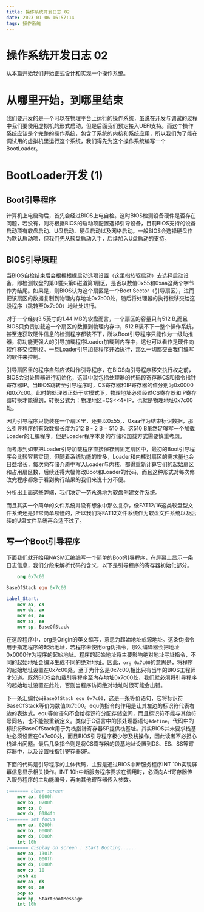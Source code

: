 ```yaml
---
title: 操作系统开发日志 02
date: 2023-01-06 16:57:14
tags: 操作系统
---
```


# 操作系统开发日志 02

从本篇开始我们开始正式设计和实现一个操作系统。

# 从哪里开始，到哪里结束

我们要开发的是一个可以在物理平台上运行的操作系统，虽说在开发与调试的过程中我们要使用虚拟机的形式启动，但是后面我们预定接入UEFI支持。而这个操作系统应该是个完整的操作系统，包含了系统的内核和系统应用，所以我们为了能在调试用的虚拟机里运行这个系统，我们得先为这个操作系统编写一个BootLoader。

# BootLoader开发 (1)

## Boot引导程序

计算机上电启动后，首先会经过BIOS上电自检。这时BIOS检测设备硬件是否存在问题，若没有，则将根据BIOS的启动项配置选择引导设备，目前BIOS支持的设备启动项有软盘启动、U盘启动、硬盘启动以及网络启动。一般BIOS会选择硬盘作为默认启动项，但我们先从软盘启动入手，后续加入U盘启动的支持。
## BIOS引导原理

当BIOS自检结束后会根据根据启动选项设置（这里指软驱启动）去选择启动设备，即检测软盘的第0磁头第0磁道第1扇区，是否以数值0x55和0xaa这两个字节作为结尾。如果是，则BIOS认为这个扇区是一个Boot Sector（引导扇区），进而把该扇区的数据复制到物理内存地址0x7c00处，随后将处理器的执行权移交给这段程序（跳转至0x7c00）地址处进行。

对于一个经典3.5英寸的1.44 MB的软盘而言，一个扇区的容量只有512 B,而且BIOS只负责加载这一个扇区的数据到物理内存中，512 B装不下一整个操作系统，甚至连获取硬件信息的检测程序都装不下，所以Boot引导程序只能作为一级助推器，将功能更强大的引导加载程序Loader加载到内存中，这也可以看作是硬件向软件移交控制权。一旦Loader引导加载程序开始执行，那么一切都交由我们编写的软件来控制。


引导扇区里的程序自然应该叫作引导程序，在BIOS向引导程序移交执行权之前，BIOS会对处理器进行初始化，这其中就包括处理器的代码段寄存器CS和指令指针寄存器IP。当BIOS跳转至引导程序时，CS寄存器和IP寄存器的值分别为0x0000和0x7c00。此时的处理器正处于实模式下，物理地址必须经过CS寄存器和IP寄存器转换才能得到，转换公式为：物理地区=CS<<4+IP，也就是物理地址0x7c00处。

因为引导程序只能装在一个扇区里，还要以0x55，、0xaa作为结束标识数据，那么引导程序的有效数据长度为512 B - 2 B = 510 B。这510 B虽然足够写一个加载Loader的汇编程序，但是Loader程序本身的存储和加载方式需要慎重考虑。

而考虑到如果把Loader引导加载程序直接保存到固定扇区中，最初的Boot引导程序会比较容易实现，但随着系统功能的增多，Loader和内核对扇区的需求量也会日益增长，每次向存储介质中写入Loader与内核，都得重新计算它们的起始扇区和占用扇区数，后续还得大幅修改Boot和Loader的代码，而且这种形式对每次修改完程序都急于看到执行结果的我们来说十分不便。

分析出上面这些弊端，我们决定一劳永逸地为软盘创建文件系统。

而且其实一个简单的文件系统并没有想象中那么复杂，像FAT12/16这类软盘型文件系统还是非常简单易懂的，所以我们将FAT12文件系统作为软盘文件系统以及后续的U盘文件系统再合适不过了。

## 写一个Boot引导程序

下面我们就开始用NASM汇编编写一个简单的Boot引导程序，在屏幕上显示一条日志信息，我们分段来解析代码的含义，以下是引导程序的寄存器初始化部分。

```nasm
    org 0x7c00

BaseOfStack equ 0x7c00

Label_Start:
    mov ax, cs
    mov ds, ax
    mov es, ax
    mov ss, ax
    mov sp, BaseOfStack
```

在这段程序中，org是Origin的英文缩写，意思为起始地址或源地址。这条伪指令用于指定程序的起始地址，若程序未使用org伪指令，那么编译器会把地址0x0000作为程序的起始地址。程序的起始地址将主要影响绝对地址寻址指令，不同的起始地址会编译生成不同的绝对地址。因此，`org 0x7c00`的意思是，将程序的起始地址设置在0x7c00处。至于为什么是0x7c00,相比只有当年的BIOS工程师才知道。既然BIOS会加载引导程序至内存地址0x7c00处，我们就必须将引导程序的起始地址设置在此处，否则当程序访问绝对地址时很可能会出错。

下一条汇编代码`BaseOfStack equ 0x7c00`，这是一条等价语句，它将标识符BaseOfStack等价为数值0x7c00。equ伪指令的作用是让其左边的标识符代表右边的表达式。equ等价语句不会给标识符分配存储空间，而且标识符不能与其他符号同名，也不能被重新定义。类似于C语言中的预处理器语句`#define`。代码中的标识符BaseOfStack用于为栈指针寄存器SP提供栈基址。其实BIOS并未要求栈基址必须设置在0x7c00处，而且BIOS引导程序极少涉及栈操作，因此读者不必担心栈溢出问题。最后几条指令则是将CS寄存器的段基地址设置到DS、ES、SS等寄存器中，以及设置栈指针寄存器SP。

下面的代码是引导程序的主体代码，主要是通过BIOS中断服务程序INT 10h实现屏幕信息显示相关操作。INT 10h中断服务程序要求在调用时，必须向AH寄存器传入服务程序的主功能编号，再向其他寄存器传入参数。

```nasm
;======= clear screen
    mov ax, 0600h
    mov bx, 0700h
    mov cx, 0
    mov dx, 0184fh
;======= set focus
    mov ax, 0200h
    mov bx, 0000h
    mov dx, 0000h
    int 10h
;======= display on screen : Start Booting......
    mov ax, 1301h
    mov bx, 000fh
    mov dx, 0000h
    mov cx, 10
    push ax
    mov ax, ds
    mov es, ax
    pop ax
    mov bp, StartBootMessage
    int 10h
```
